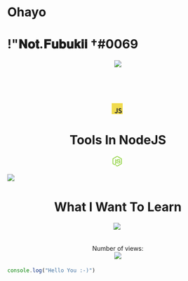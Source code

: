 # Ohayo

# !"𝐍𝐨𝐭.𝐅𝐮𝐛𝐮𝐤𝐢𝐢 †#0069
<p align="center">
  <img src="https://discord.c99.nl/widget/theme-2/276357866217013249.png">
</p><br/><br/><br/>

<p align="center"> 
  <code><img height="25" src="https://raw.githubusercontent.com/github/explore/80688e429a7d4ef2fca1e82350fe8e3517d3494d/topics/javascript/javascript.png"></code>&nbsp; 
</p>

<h1 align="center">Tools In NodeJS</h1>
<p align="center">
    <code><img height="25" src="https://raw.githubusercontent.com/devicons/devicon/master/icons/nodejs/nodejs-original.svg"></code>&nbsp; 
</p>
<a href="https://github.com/GayarraFrost">
  <img height="180em" src="https://github-readme-stats.vercel.app/api/top-langs/?username=GayarraFrost&theme=onedark&custom_title=What%20Language%20I%20Use%20?&title_color=000000&text_color=00C800&border_color=000000&bg_color=DEG,7BF2E9,B65EBA"/>
</a>
<h1 align="center">What I Want To Learn</h1>
<p align="center">
    <code><img height="25" src="https://image.flaticon.com/icons/png/512/154/154878.png"></code>&nbsp;
</p>


<p align="center">
    <br>Number of views: <br>
    <img src="https://profile-counter.glitch.me/GayarraFrost/count.svg" />
</p>


```js
console.log("Hello You :-)")
```
